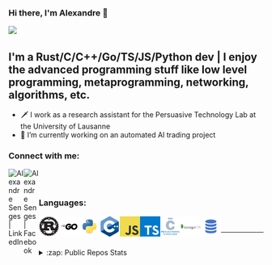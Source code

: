 ### Hi there, I'm Alexandre 👋

<img src="https://live.staticflickr.com/7161/6714560319_e74cc04636_b.jpg" />

## I'm a Rust/C/C++/Go/TS/JS/Python dev | I enjoy the advanced programming stuff like low level programming, metaprogramming, networking, algorithms, etc. 

- 🗡️ I work as a research assistant for the Persuasive Technology Lab at the University of Lausanne 
- 🔭 I’m currently working on an automated AI trading project

### Connect with me:

[<img align="left" alt="Alexandre Senges | LinkedIn" width="30px" src="https://cdn.jsdelivr.net/npm/simple-icons@v3/icons/linkedin.svg" />][linkedin]
[<img align="left" alt="Alexandre Senges | Facebook" width="30px" src="https://cdn.jsdelivr.net/npm/simple-icons@3.12.0/icons/facebook.svg" />][facebook]

<br /><br />

### Languages:

<img align="left" alt="Rust" width="40px" src="https://raw.githubusercontent.com/github/explore/80688e429a7d4ef2fca1e82350fe8e3517d3494d/topics/rust/rust.png" />
<img align="left" alt="Go" width="40px" src="https://raw.githubusercontent.com/github/explore/80688e429a7d4ef2fca1e82350fe8e3517d3494d/topics/go/go.png" />
<img align="left" alt="Python" width="40px40px" src="https://raw.githubusercontent.com/github/explore/80688e429a7d4ef2fca1e82350fe8e3517d3494d/topics/python/python.png" />
<img align="left" alt="C++" width="40px" src="https://raw.githubusercontent.com/github/explore/80688e429a7d4ef2fca1e82350fe8e3517d3494d/topics/cpp/cpp.png" />
<img align="left" alt="javascript" width="40px" src="https://raw.githubusercontent.com/github/explore/80688e429a7d4ef2fca1e82350fe8e3517d3494d/topics/javascript/javascript.png" />
<img align="left" alt="typescript" width="40px" src="https://raw.githubusercontent.com/github/explore/80688e429a7d4ef2fca1e82350fe8e3517d3494d/topics/typescript/typescript.png" />
<img align="left" alt="C" width="40px" src="https://raw.githubusercontent.com/github/explore/80688e429a7d4ef2fca1e82350fe8e3517d3494d/topics/c/c.png" />
<img align="left" alt="MongoDB" width="40px" src="https://raw.githubusercontent.com/github/explore/80688e429a7d4ef2fca1e82350fe8e3517d3494d/topics/mongodb/mongodb.png" />
<img align="left" alt="SQL" width="40px" src="https://raw.githubusercontent.com/github/explore/80688e429a7d4ef2fca1e82350fe8e3517d3494d/topics/sql/sql.png" />
<br />

---

<br />

<details>
  <summary>:zap: Public Repos Stats</summary>
  
[![Sakex Github's stats](https://github-readme-stats.vercel.app/api?username=sakex&show_icons=true&include_all_commits=true&icon_color=blue&theme=radical)](https://github.com/anuraghazra/github-readme-stats)

[![Top Langs](https://github-readme-stats.vercel.app/api/top-langs/?username=sakex&layout=compact&theme=radical)](https://github.com/anuraghazra/github-readme-stats)


</details>



[linkedin]: https://www.linkedin.com/in/alexandre-senges-0a02a4111/
[facebook]: https://www.facebook.com/senges.alex/
